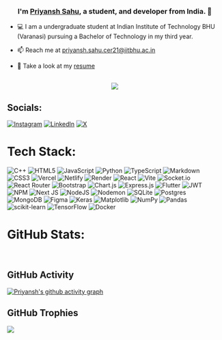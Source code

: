 <br>

### <div align="center">I'm [Priyansh Sahu](https://priyaaanshh.vercel.app/), a student, and developer from India. 🚀</div>

- 💻 I am a undergraduate student at Indian Institute of Technology BHU (Varanasi) pursuing a Bachelor of Technology in my third year.

- 📫 Reach me at priyansh.sahu.cer21@iitbhu.ac.in

- 📄 Take a look at my [resume](https://drive.google.com/file/d/1LmbYn9rovs5e7BffkpEhK_jnAZPV82d7/view?usp=sharing) 

<br/>


<div align='center'>
<img src="https://visit-counter.vercel.app/counter.png?page=priyaaanshh&tb=Profile%20Views%20:%20&s=36" />
</div>

## Socials:
[![Instagram](https://img.shields.io/badge/Instagram-%23E4405F.svg?logo=Instagram&logoColor=white)](https://instagram.com/_thepriyansh) 
[![LinkedIn](https://img.shields.io/badge/LinkedIn-%230077B5.svg?logo=linkedin&logoColor=white)](https://linkedin.com/in/priyansh-sahu-ab9380202) 
[![X](https://img.shields.io/badge/X-black.svg?logo=X&logoColor=white)](https://x.com/_thepriyansh01) 

# Tech Stack:
![C++](https://img.shields.io/badge/c++-%2300599C.svg?style=plastic&logo=c%2B%2B&logoColor=white) ![HTML5](https://img.shields.io/badge/html5-%23E34F26.svg?style=plastic&logo=html5&logoColor=white) ![JavaScript](https://img.shields.io/badge/javascript-%23323330.svg?style=plastic&logo=javascript&logoColor=%23F7DF1E) ![Python](https://img.shields.io/badge/python-3670A0?style=plastic&logo=python&logoColor=ffdd54) ![TypeScript](https://img.shields.io/badge/typescript-%23007ACC.svg?style=plastic&logo=typescript&logoColor=white) ![Markdown](https://img.shields.io/badge/markdown-%23000000.svg?style=plastic&logo=markdown&logoColor=white) ![CSS3](https://img.shields.io/badge/css3-%231572B6.svg?style=plastic&logo=css3&logoColor=white) ![Vercel](https://img.shields.io/badge/vercel-%23000000.svg?style=plastic&logo=vercel&logoColor=white) ![Netlify](https://img.shields.io/badge/netlify-%23000000.svg?style=plastic&logo=netlify&logoColor=#00C7B7) ![Render](https://img.shields.io/badge/Render-%46E3B7.svg?style=plastic&logo=render&logoColor=white) ![React](https://img.shields.io/badge/react-%2320232a.svg?style=plastic&logo=react&logoColor=%2361DAFB) ![Vite](https://img.shields.io/badge/vite-%23646CFF.svg?style=plastic&logo=vite&logoColor=white) ![Socket.io](https://img.shields.io/badge/Socket.io-black?style=plastic&logo=socket.io&badgeColor=010101) ![React Router](https://img.shields.io/badge/React_Router-CA4245?style=plastic&logo=react-router&logoColor=white) ![Bootstrap](https://img.shields.io/badge/bootstrap-%238511FA.svg?style=plastic&logo=bootstrap&logoColor=white) ![Chart.js](https://img.shields.io/badge/chart.js-F5788D.svg?style=plastic&logo=chart.js&logoColor=white) ![Express.js](https://img.shields.io/badge/express.js-%23404d59.svg?style=plastic&logo=express&logoColor=%2361DAFB) ![Flutter](https://img.shields.io/badge/Flutter-%2302569B.svg?style=plastic&logo=Flutter&logoColor=white) ![JWT](https://img.shields.io/badge/JWT-black?style=plastic&logo=JSON%20web%20tokens) ![NPM](https://img.shields.io/badge/NPM-%23CB3837.svg?style=plastic&logo=npm&logoColor=white) ![Next JS](https://img.shields.io/badge/Next-black?style=plastic&logo=next.js&logoColor=white) ![NodeJS](https://img.shields.io/badge/node.js-6DA55F?style=plastic&logo=node.js&logoColor=white) ![Nodemon](https://img.shields.io/badge/NODEMON-%23323330.svg?style=plastic&logo=nodemon&logoColor=%BBDEAD) ![SQLite](https://img.shields.io/badge/sqlite-%2307405e.svg?style=plastic&logo=sqlite&logoColor=white) ![Postgres](https://img.shields.io/badge/postgres-%23316192.svg?style=plastic&logo=postgresql&logoColor=white) ![MongoDB](https://img.shields.io/badge/MongoDB-%234ea94b.svg?style=plastic&logo=mongodb&logoColor=white) ![Figma](https://img.shields.io/badge/figma-%23F24E1E.svg?style=plastic&logo=figma&logoColor=white) ![Keras](https://img.shields.io/badge/Keras-%23D00000.svg?style=plastic&logo=Keras&logoColor=white) ![Matplotlib](https://img.shields.io/badge/Matplotlib-%23ffffff.svg?style=plastic&logo=Matplotlib&logoColor=black) ![NumPy](https://img.shields.io/badge/numpy-%23013243.svg?style=plastic&logo=numpy&logoColor=white) ![Pandas](https://img.shields.io/badge/pandas-%23150458.svg?style=plastic&logo=pandas&logoColor=white) ![scikit-learn](https://img.shields.io/badge/scikit--learn-%23F7931E.svg?style=plastic&logo=scikit-learn&logoColor=white) ![TensorFlow](https://img.shields.io/badge/TensorFlow-%23FF6F00.svg?style=plastic&logo=TensorFlow&logoColor=white) ![Docker](https://img.shields.io/badge/docker-%230db7ed.svg?style=plastic&logo=docker&logoColor=white)
# GitHub Stats:

<img src="https://github-readme-stats.vercel.app/api?username=priyaaanshh&theme=slateorange&hide_border=false&include_all_commits=false&count_private=true" alt="" />
<img src="https://github-readme-streak-stats.herokuapp.com/?user=priyaaanshh&theme=slateorange&hide_border=false" alt="" />
<img src="https://github-readme-stats.vercel.app/api/top-langs/?username=priyaaanshh&theme=slateorange&hide_border=false&include_all_commits=false&count_private=true&layout=compact" alt="" />


## GitHub Activity
[![Priyansh's github activity
graph](https://github-readme-activity-graph.vercel.app/graph?username=priyaaanshh&bg_color=0f2d3d&color=1cadfb&line=1cadfb&point=1cadfb&area=true&hide_border=true)]()


## GitHub Trophies
![](https://github-profile-trophy.vercel.app/?username=priyaaanshh&theme=gruvbox&no-frame=true&no-bg=false&margin-w=4)
